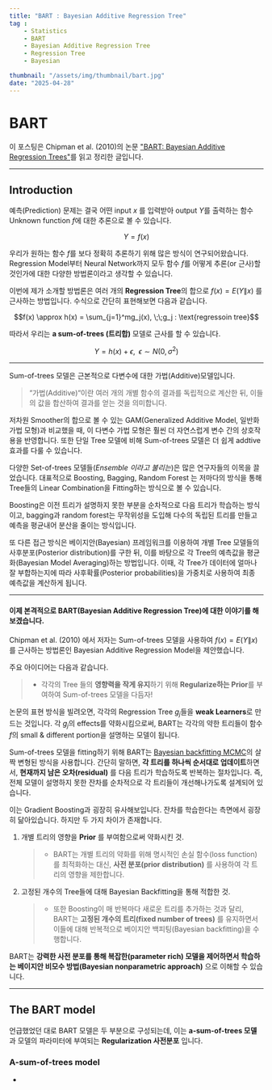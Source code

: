 ```yaml
---
title: "BART : Bayesian Additive Regression Tree"
tag : 
    - Statistics
    - BART
    - Bayesian Additive Regression Tree
    - Regression Tree
    - Bayesian

thumbnail: "/assets/img/thumbnail/bart.jpg"
date: "2025-04-28"
---
```


# BART
이 포스팅은 Chipman et al. (2010)의 논문 ["BART: Bayesian Additive Regression Trees"](https://arxiv.org/pdf/0806.3286)를 읽고 정리한 글입니다.

---
## Introduction
예측(Prediction) 문제는 결국 어떤 input $x$ 를 입력받아 output $Y$를 출력하는 함수 Unknown function $f$에 대한 추론으로 볼 수 있습니다. 

$$Y  = f(x)$$

우리가 원하는 함수 $f$를 보다 정확히 추론하기 위해 많은 방식이 연구되어왔습니다. 
Regression Model부터  Neural Network까지 모두 함수 $f$를 어떻게 추론(or 근사)할 것인가에 대한 다양한 방법론이라고 생각할 수 있습니다. 

이번에 제가 소개할 방법론은 여러 개의 **Regression Tree**의 합으로 $f(x) = E(Y\|x)$ 를 근사하는 방법입니다. 수식으로 간단히 표현해보면 다음과 같습니다.

$$f(x) \approx h(x)  = \sum_{j=1}^mg_j(x), \;\;g_j : \text{regressoin tree}$$

따라서 우리는 **a sum-of-trees (트리합)** 모델로 근사를 할 수 있습니다. 

$$Y = h(x)  + \epsilon, \;\;\epsilon \sim N(0,\sigma^2)$$

---
Sum-of-trees 모델은 근본적으로 다변수에 대한 가법(Additive)모델입니다. 
>“가법(Additive)“이란 여러 개의 개별 함수의 결과를 독립적으로 계산한 뒤, 이들의 값을 합산하여 결과를 얻는 것을 의미합니다. 

저차원 Smoother의 합으로 볼 수 있는 GAM(Generalized Additive Model, 일반화 가법 모형)과 비교했을 때, 이 다변수 가법 모형은 훨씬 더 자연스럽게 변수 간의 상호작용을 반영합니다. 
또한 단일 Tree 모델에 비해 Sum-of-trees 모델은 더 쉽게 addtive 효과를 다룰 수 있습니다.

다양한 Set-of-trees 모델들(*Ensemble 이라고 불리는*)은 많은 연구자들의 이목을 끌었습니다. 대표적으로 Boosting, Bagging, Random Forest 는 저마다의 방식을 통해 Tree들의 Linear Combination을 Fitting하는 방식으로 볼 수 있습니다.

Boosting은 이전 트리가 설명하지 못한 부분을 순차적으로 다음 트리가 학습하는 방식이고, bagging과 random forest는 무작위성을 도입해 다수의 독립된 트리를 만들고 예측을 평균내어 분산을 줄이는 방식입니다.

또 다른 접근 방식은 베이지안(Bayesian) 프레임워크를 이용하여 개별 Tree 모델들의 사후분포(Posterior distribution)를 구한 뒤, 이를 바탕으로 각 Tree의 예측값을 평균화(Bayesian Model Averaging)하는 방법입니다. 이때, 각 Tree가 데이터에 얼마나 잘 부합하는지에 따라 사후확률(Posterior probabilities)을 가중치로 사용하여 최종 예측값을 계산하게 됩니다.

---
#### 이제 본격적으로 BART(Bayesian Additive Regression Tree)에 대한 이야기를 해보겠습니다.

Chipman et al. (2010) 에서 저자는 Sum-of-trees 모델을 사용하여 $f(x)=E(Y\|x)$ 를 근사하는 방법론인 Bayesian Additive Regression Model을 제안했습니다. 

주요 아이디어는 다음과 같습니다.
>- 각각의 Tree 들의 **영향력을 작게 유지**하기 위해 **Regularize하는 Prior**를 부여하여 Sum-of-trees 모델을 다듬자!

논문의 표현 방식을 빌려오면, 각각의 Regression Tree $g_j$들을 **weak Learners**로 만드는 것입니다. 각 $g_j$의 effects를 약화시킴으로써, BART는 각각의 약한 트리들이 함수 $f$의 small \& different portion을 설명하는 모델이 됩니다. 

Sum-of-trees 모델을 fitting하기 위해 BART는 [Bayesian backfitting MCMC](https://projecteuclid.org/journals/statistical-science/volume-15/issue-3/Bayesian-backfitting-with-comments-and-a-rejoinder-by-the-authors/10.1214/ss/1009212815.full)의 살짝 변형된 방식을 사용합니다. 간단히 말하면, **각 트리를 하나씩 순서대로 업데이트**하면서, **현재까지 남은 오차(residual)** 를 다음 트리가 학습하도록 반복하는 절차입니다. 즉, 전체 모델이 설명하지 못한 잔차를 순차적으로 각 트리들이 개선해나가도록 설계되어 있습니다.

이는 Gradient Boosting과 굉장히 유사해보입니다.
잔차를 학습한다는 측면에서 굉장히 닮아있습니다. 하지만 두 가지 차이가 존재합니다.
1. 개별 트리의 영향을 **Prior** 를 부여함으로써 약화시킨 것.
   >- BART는 개별 트리의 약화를 위해 명시적인 손실 함수(loss function)를 최적화하는 대신, **사전 분포(prior distribution)** 를 사용하여 각 트리의 영향을 제한합니다.  
2. 고정된 개수의 Tree들에 대해 Bayesian Backfitting을 통해 적합한 것.
   >- 또한 Boosting이 매 반복마다 새로운 트리를 추가하는 것과 달리, BART는 **고정된 개수의 트리(fixed number of trees)** 를 유지하면서 이들에 대해 반복적으로 베이지안 백피팅(Bayesian backfitting)을 수행합니다.

BART는 **강력한 사전 분포를 통해 복잡한(parameter rich) 모델을 제어하면서 학습하는 베이지안 비모수 방법(Bayesian nonparametric approach)** 으로 이해할 수 있습니다.


---
## The BART model
언급했었던 대로 BART 모델은 두 부분으로 구성되는데, 이는 **a-sum-of-trees 모델** 과 모델의 파라미터에 부여되는 **Regularization 사전분포** 입니다.


### A-sum-of-trees model
- 